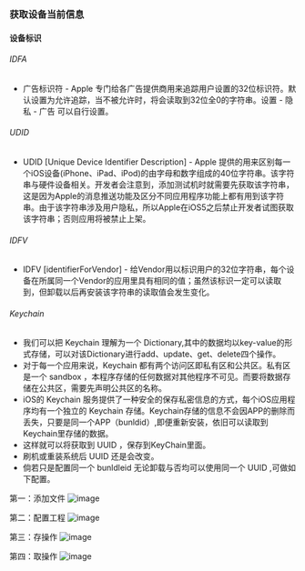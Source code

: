 ### 获取设备当前信息

#### 设备标识
###### IDFA

*  广告标识符 - Apple 专门给各广告提供商用来追踪用户设置的32位标识符。默认设置为允许追踪，当不被允许时，将会读取到32位全0的字符串。设置 - 隐私 - 广告 可以自行设置。

###### UDID

* UDID [Unique Device Identifier Description] - Apple 提供的用来区别每一个iOS设备(iPhone、iPad、iPod)的由字母和数字组成的40位字符串。该字符串与硬件设备相关。开发者会注意到，添加测试机时就需要先获取该字符串，这是因为Apple的消息推送功能及区分不同应用程序功能上都有用到该字符串。由于该字符串涉及用户隐私，所以Apple在iOS5之后禁止开发者试图获取该字符串；否则应用将被禁止上架。

###### IDFV

* IDFV [identifierForVendor] - 给Vendor用以标识用户的32位字符串，每个设备在所属同一个Vendor的应用里具有相同的值；虽然该标识一定可以读取到，但卸载以后再安装该字符串的读取值会发生变化。


###### Keychain

* 我们可以把 Keychain 理解为一个 Dictionary,其中的数据均以key-value的形式存储，可以对该Dictionary进行add、update、get、delete四个操作。
* 对于每一个应用来说，Keychain 都有两个访问区即私有区和公共区。私有区是一个 sandbox ，本程序存储的任何数据对其他程序不可见。而要将数据存储在公共区，需要先声明公共区的名称。
* iOS的 Keychain 服务提供了一种安全的保存私密信息的方式，每个iOS应用程序均有一个独立的 Keychain 存储。Keychain存储的信息不会因APP的删除而丢失，只要是同一个APP（bunldid）,即便重新安装，依旧可以读取到Keychain里存储的数据。
* 这样就可以将获取到 UUID ，保存到KeyChain里面。
* 刷机或重装系统后 UUID 还是会改变。
* 倘若只是配置同一个 bunldleid 无论卸载与否均可以使用同一个 UUID ,可做如下配置。

第一：添加文件
![image](https://github.com/itwyhuaing/OC-WYH/blob/master/GainRelativeInfo/image/img1.png)

第二：配置工程
![image](https://github.com/itwyhuaing/OC-WYH/blob/master/GainRelativeInfo/image/img2.png)

第三：存操作
![image](https://github.com/itwyhuaing/OC-WYH/blob/master/GainRelativeInfo/image/img3.png)

第四：取操作
![image](https://github.com/itwyhuaing/OC-WYH/blob/master/GainRelativeInfo/image/img4.png)

